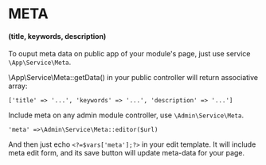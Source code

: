 # META
#### (title, keywords, description)


To ouput meta data on public app of your module's page, just use service `\App\Service\Meta`.

\App\Service\Meta::getData() in your public controller will return associative array:

```
['title' => '...', 'keywords' => '...', 'description' => '...']
```


Include meta on any admin module controller, use `\Admin\Service\Meta`.
```
'meta' =>\Admin\Service\Meta::editor($url)
```

And then just echo `<?=$vars['meta'];?>` in your edit template.
It will include meta edit form, and its save button will update meta-data for your page. 